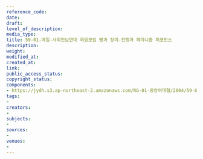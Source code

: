 ```yaml
---
reference_code: 
date: 
draft: 
level_of_description: 
media_type: 
title: 59-01-메일-사회진보연대 회원모임 빵과 장미-전쟁과 페미니즘 퍼포먼스
description: 
weight: 
modified_at: 
created_at: 
link: 
public_access_status: 
copyright_status: 
components:
- https://jydh.s3.ap-northeast-2.amazonaws.com/RG-01-중앙여대협/2004/59-01-메일-사회진보연대+회원모임+빵과+장미-전쟁과+페미니즘+퍼포먼스.pdf
tags:
- 
creators:
- 
subjects:
- 
sources:
- 
venues:
- 
---
```

